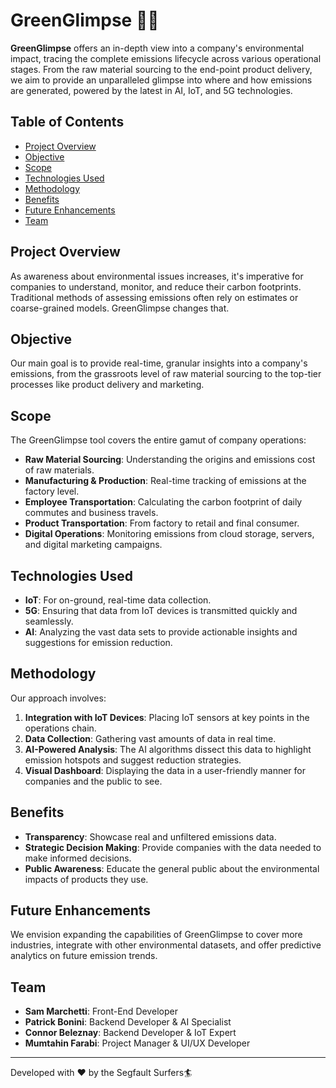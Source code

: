 # GreenGlimpse 🌲🔭

**GreenGlimpse** offers an in-depth view into a company's environmental impact, tracing the complete emissions lifecycle across various operational stages. From the raw material sourcing to the end-point product delivery, we aim to provide an unparalleled glimpse into where and how emissions are generated, powered by the latest in AI, IoT, and 5G technologies.

## Table of Contents
- [Project Overview](#project-overview)
- [Objective](#objective)
- [Scope](#scope)
- [Technologies Used](#technologies-used)
- [Methodology](#methodology)
- [Benefits](#benefits)
- [Future Enhancements](#future-enhancements)
- [Team](#team)

## Project Overview

As awareness about environmental issues increases, it's imperative for companies to understand, monitor, and reduce their carbon footprints. Traditional methods of assessing emissions often rely on estimates or coarse-grained models. GreenGlimpse changes that.

## Objective

Our main goal is to provide real-time, granular insights into a company's emissions, from the grassroots level of raw material sourcing to the top-tier processes like product delivery and marketing.

## Scope

The GreenGlimpse tool covers the entire gamut of company operations:

- **Raw Material Sourcing**: Understanding the origins and emissions cost of raw materials.
- **Manufacturing & Production**: Real-time tracking of emissions at the factory level.
- **Employee Transportation**: Calculating the carbon footprint of daily commutes and business travels.
- **Product Transportation**: From factory to retail and final consumer.
- **Digital Operations**: Monitoring emissions from cloud storage, servers, and digital marketing campaigns.

## Technologies Used

- **IoT**: For on-ground, real-time data collection.
- **5G**: Ensuring that data from IoT devices is transmitted quickly and seamlessly.
- **AI**: Analyzing the vast data sets to provide actionable insights and suggestions for emission reduction.

## Methodology

Our approach involves:

1. **Integration with IoT Devices**: Placing IoT sensors at key points in the operations chain.
2. **Data Collection**: Gathering vast amounts of data in real time.
3. **AI-Powered Analysis**: The AI algorithms dissect this data to highlight emission hotspots and suggest reduction strategies.
4. **Visual Dashboard**: Displaying the data in a user-friendly manner for companies and the public to see.

## Benefits

- **Transparency**: Showcase real and unfiltered emissions data.
- **Strategic Decision Making**: Provide companies with the data needed to make informed decisions.
- **Public Awareness**: Educate the general public about the environmental impacts of products they use.

## Future Enhancements

We envision expanding the capabilities of GreenGlimpse to cover more industries, integrate with other environmental datasets, and offer predictive analytics on future emission trends.

## Team

- **Sam Marchetti**: Front-End Developer
- **Patrick Bonini**: Backend Developer & AI Specialist
- **Connor Beleznay**: Backend Developer & IoT Expert
- **Mumtahin Farabi**: Project Manager & UI/UX Developer

---

Developed with :heart: by the Segfault Surfers🏄
